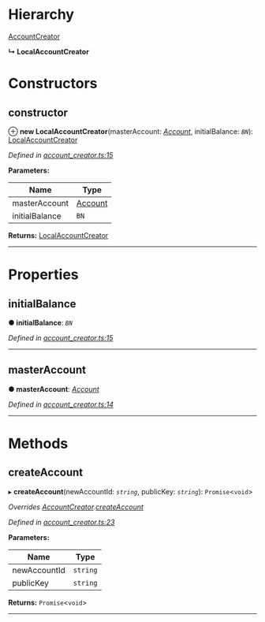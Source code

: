 

# Hierarchy

 [AccountCreator](_account_creator_.accountcreator.md)

**↳ LocalAccountCreator**

# Constructors

<a id="constructor"></a>

##  constructor

⊕ **new LocalAccountCreator**(masterAccount: *[Account](_account_.account.md)*, initialBalance: *`BN`*): [LocalAccountCreator](_account_creator_.localaccountcreator.md)

*Defined in [account_creator.ts:15](https://github.com/nearprotocol/nearlib/blob/56541eb/src.ts/account_creator.ts#L15)*

**Parameters:**

| Name | Type |
| ------ | ------ |
| masterAccount | [Account](_account_.account.md) |
| initialBalance | `BN` |

**Returns:** [LocalAccountCreator](_account_creator_.localaccountcreator.md)

___

# Properties

<a id="initialbalance"></a>

##  initialBalance

**● initialBalance**: *`BN`*

*Defined in [account_creator.ts:15](https://github.com/nearprotocol/nearlib/blob/56541eb/src.ts/account_creator.ts#L15)*

___
<a id="masteraccount"></a>

##  masterAccount

**● masterAccount**: *[Account](_account_.account.md)*

*Defined in [account_creator.ts:14](https://github.com/nearprotocol/nearlib/blob/56541eb/src.ts/account_creator.ts#L14)*

___

# Methods

<a id="createaccount"></a>

##  createAccount

▸ **createAccount**(newAccountId: *`string`*, publicKey: *`string`*): `Promise`<`void`>

*Overrides [AccountCreator](_account_creator_.accountcreator.md).[createAccount](_account_creator_.accountcreator.md#createaccount)*

*Defined in [account_creator.ts:23](https://github.com/nearprotocol/nearlib/blob/56541eb/src.ts/account_creator.ts#L23)*

**Parameters:**

| Name | Type |
| ------ | ------ |
| newAccountId | `string` |
| publicKey | `string` |

**Returns:** `Promise`<`void`>

___

